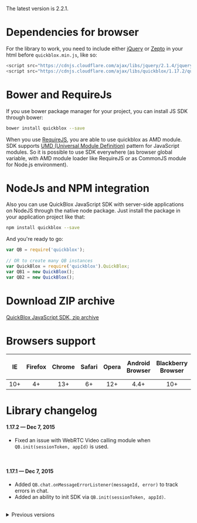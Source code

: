 The latest version is 2.2.1. 

<span id="Dependencies_for_browser" class="on_page_navigation"></span>
# Dependencies for browser

For the library to work, you need to include either [jQuery](http://jquery.com/download) or [Zepto](http://zeptojs.com/) in your html before `quickblox.min.js`, like so:

```javascript
<script src="https://cdnjs.cloudflare.com/ajax/libs/jquery/2.1.4/jquery.min.js"></script>
<script src="https://cdnjs.cloudflare.com/ajax/libs/quickblox/1.17.2/quickblox.min.js"></script>
```

<span id="Bower_and_RequireJs" class="on_page_navigation"></span>
# Bower and RequireJs

If you use bower package manager for your project, you can install JS SDK through bower:

```bash
bower install quickblox --save
```

When you use [RequireJS](http://requirejs.org), you are able to use quickblox as AMD module. SDK supports [UMD (Universal Module Definition)](https://github.com/umdjs/umd) pattern for JavaScript modules. So it is possible to use SDK everywhere (as browser global variable, with AMD module loader like RequireJS or as CommonJS module for Node.js environment).

<span id="NodeJs_and_NPM_integration" class="on_page_navigation"></span>
# NodeJs and NPM integration

Also you can use QuickBlox JavaScript SDK with server-side applications on NodeJS through the native node package. Just install the package in your application project like that:

```bash
npm install quickblox --save
```

And you're ready to go:

```javascript
var QB = require('quickblox');
	 
// OR to create many QB instances
var QuickBlox = require('quickblox').QuickBlox;
var QB1 = new QuickBlox();
var QB2 = new QuickBlox();
```

<span id="Download_ZIP_archive" class="on_page_navigation"></span>
# Download ZIP archive
[QuickBlox JavaScript SDK, zip archive](https://github.com/QuickBlox/quickblox-javascript-sdk/archive/gh-pages.zip)

<span id="Browsers_support" class="on_page_navigation"></span>
# Browsers support
| IE   | Firefox | Chrome | Safari | Opera | Android Browser | Blackberry Browser | Opera Mobile | Chrome for Android | Firefox for Android |
|:----:|:-------:|:------:|:------:|:-----:|:---------------:|:------------------:|:------------:|:------------------:|:------------------------:|
| 10+  |  4+     | 13+    |  6+    |  12+	 |       4.4+	     |         10+        |	     12+	    |         35+        |	         30+             |

<span id="Library_changelog" class="on_page_navigation"></span>
# Library changelog
#### 1.17.2 — Dec 7, 2015

* Fixed an issue with WebRTC Video calling module when `QB.init(sessionToken, appId)` is used.
<br>

#### 1.17.1 — Dec 7, 2015

* Added `QB.chat.onMessageErrorListener(messageId, error)` to track errors in chat.
* Added an ability to init SDK via `QB.init(sessionToken, appId)`.
<br>

<details>
  <summary>Previous versions</summary>
 
  
#### 1.17.0 — Dec 4, 2015

* Privacy Lists API
* Now `QB.data.uploadFile` works on node.js. The method `QB.data.updateFile was` deleted.
* Added tests via Jasmine for all modules

</details>